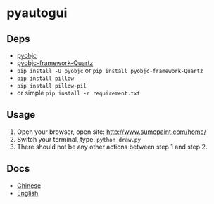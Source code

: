 # pyautogui

## Deps
* [pyobjc](http://pythonhosted.org/pyobjc/index.html)
* [pyobjc-framework-Quartz](https://pypi.python.org/pypi/pyobjc-framework-Quartz)
* `pip install -U pyobjc` or `pip install pyobjc-framework-Quartz`
* `pip install pillow`
* `pip install pillow-pil`
* or simple `pip install -r requirement.txt`

## Usage
1. Open your browser, open site: <http://www.sumopaint.com/home/>
2. Switch your terminal, type: `python draw.py`
3. There should not be any other actions between step 1 and step 2.

## Docs
* [Chinese](https://muxuezi.github.io/posts/doc-pyautogui.html)
* [English](https://pyautogui.readthedocs.io/en/latest/)
